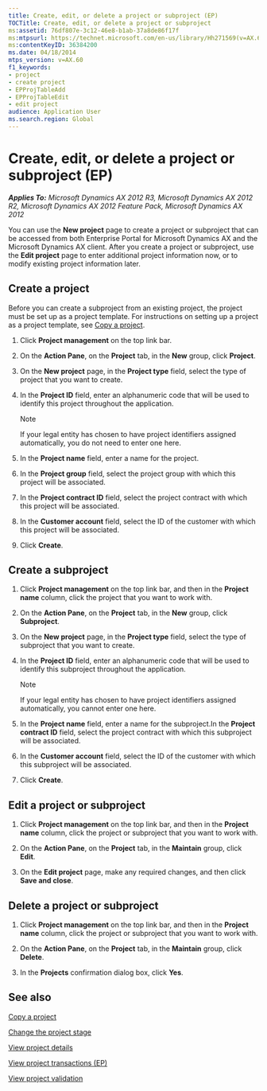 ```yaml
---
title: Create, edit, or delete a project or subproject (EP)
TOCTitle: Create, edit, or delete a project or subproject
ms:assetid: 76df807e-3c12-46e8-b1ab-37a8de86f17f
ms:mtpsurl: https://technet.microsoft.com/en-us/library/Hh271569(v=AX.60)
ms:contentKeyID: 36384200
ms.date: 04/18/2014
mtps_version: v=AX.60
f1_keywords:
- project
- create project
- EPProjTableAdd
- EPProjTableEdit
- edit project
audience: Application User
ms.search.region: Global
---
```


# Create, edit, or delete a project or subproject (EP) 


_**Applies To:** Microsoft Dynamics AX 2012 R3, Microsoft Dynamics AX 2012 R2, Microsoft Dynamics AX 2012 Feature Pack, Microsoft Dynamics AX 2012_

You can use the **New project** page to create a project or subproject that can be accessed from both Enterprise Portal for Microsoft Dynamics AX and the Microsoft Dynamics AX client. After you create a project or subproject, use the **Edit project** page to enter additional project information now, or to modify existing project information later.

## Create a project

Before you can create a subproject from an existing project, the project must be set up as a project template. For instructions on setting up a project as a project template, see [Copy a project](copy-a-project.md).

1.  Click **Project management** on the top link bar.

2.  On the **Action Pane**, on the **Project** tab, in the **New** group, click **Project**.

3.  On the **New project** page, in the **Project type** field, select the type of project that you want to create.

4.  In the **Project ID** field, enter an alphanumeric code that will be used to identify this project throughout the application.
    

    > [!NOTE]
    > <P>If your legal entity has chosen to have project identifiers assigned automatically, you do not need to enter one here.</P>



5.  In the **Project name** field, enter a name for the project.

6.  In the **Project group** field, select the project group with which this project will be associated.

7.  In the **Project contract ID** field, select the project contract with which this project will be associated.

8.  In the **Customer account** field, select the ID of the customer with which this project will be associated.

9.  Click **Create**.

## Create a subproject

1.  Click **Project management** on the top link bar, and then in the **Project name** column, click the project that you want to work with.

2.  On the **Action Pane**, on the **Project** tab, in the **New** group, click **Subproject**.

3.  On the **New project** page, in the **Project type** field, select the type of subproject that you want to create.

4.  In the **Project ID** field, enter an alphanumeric code that will be used to identify this subproject throughout the application.
    

    > [!NOTE]
    > <P>If your legal entity has chosen to have project identifiers assigned automatically, you cannot enter one here.</P>



5.  In the **Project name** field, enter a name for the subproject.In the **Project contract ID** field, select the project contract with which this subproject will be associated.

6.  In the **Customer account** field, select the ID of the customer with which this subproject will be associated.

7.  Click **Create**.

## Edit a project or subproject

1.  Click **Project management** on the top link bar, and then in the **Project name** column, click the project or subproject that you want to work with.

2.  On the **Action Pane**, on the **Project** tab, in the **Maintain** group, click **Edit**.

3.  On the **Edit project** page, make any required changes, and then click **Save and close**.

## Delete a project or subproject

1.  Click **Project management** on the top link bar, and then in the **Project name** column, click the project or subproject that you want to work with.

2.  On the **Action Pane**, on the **Project** tab, in the **Maintain** group, click **Delete**.

3.  In the **Projects** confirmation dialog box, click **Yes**.

## See also

[Copy a project](copy-a-project.md)

[Change the project stage](change-the-project-stage.md)

[View project details](view-project-details.md)

[View project transactions (EP)](view-project-transactions-ep.md)

[View project validation](view-project-validation.md)

  


